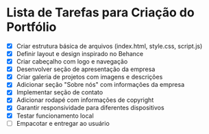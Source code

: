 # Lista de Tarefas para Criação do Portfólio

- [x] Criar estrutura básica de arquivos (index.html, style.css, script.js)
- [x] Definir layout e design inspirado no Behance
- [x] Criar cabeçalho com logo e navegação
- [x] Desenvolver seção de apresentação da empresa
- [x] Criar galeria de projetos com imagens e descrições
- [x] Adicionar seção "Sobre nós" com informações da empresa
- [x] Implementar seção de contato
- [x] Adicionar rodapé com informações de copyright
- [x] Garantir responsividade para diferentes dispositivos
- [x] Testar funcionamento local
- [ ] Empacotar e entregar ao usuário
